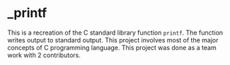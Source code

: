 # _printf
This is a recreation of the C standard library function ```printf```.
The function writes output to standard output.
This project involves most of the major concepts of C programming language.
This project was done as a team work with 2 contributors.
